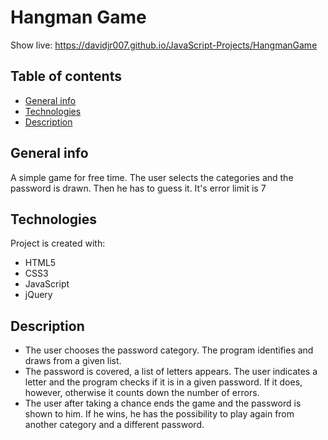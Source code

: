 # Hangman Game
Show live: https://davidjr007.github.io/JavaScript-Projects/HangmanGame

## Table of contents
* [General info](#general-info)
* [Technologies](#technologies)
* [Description](#description)

## General info
A simple game for free time. The user selects the categories and the password is drawn. Then he has to guess it. It's error limit is 7
	
## Technologies
Project is created with:
- HTML5
- CSS3
- JavaScript
- jQuery

## Description
- The user chooses the password category. The program identifies and draws from a given list.
- The password is covered, a list of letters appears. The user indicates a letter and the program checks if it is in a given password. If it does, however, otherwise it counts down the number of errors.
- The user after taking a chance ends the game and the password is shown to him. If he wins, he has the possibility to play again from another category and a different password.

